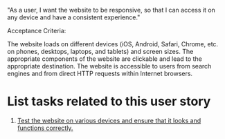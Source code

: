 "As a user, I want the website to be responsive, so that I can access it on any device and have a consistent experience."

Acceptance Criteria:

The website loads on different devices (iOS, Android, Safari, Chrome, etc. on phones, desktops, laptops, and tablets) and screen sizes.
The appropriate components of the website are clickable and lead to the appropriate destination.
The website is accessible to users from search engines and from direct HTTP requests within Internet browsers.

# List tasks related to this user story
1. [Test the website on various devices and ensure that it looks and functions correctly.](/documentation/templates/theme/initiatives/epics/stories/tasks/task_rwd1_story1.md)
